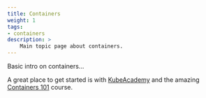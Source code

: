 ```yaml
---
title: Containers
weight: 1
tags:
- containers
description: >
    Main topic page about containers.
---
```


Basic intro on containers...

A great place to get started is with [KubeAcademy](https://kube.academy) and the amazing [Containers 101]("https://kube.academy/courses/containers-101") course.